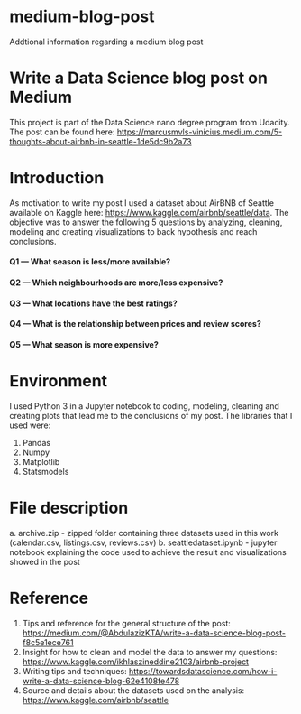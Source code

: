 # medium-blog-post
Addtional information regarding a medium blog post

# Write a Data Science blog post on Medium
This project is part of the Data Science nano degree program from Udacity. The post can be found here: https://marcusmvls-vinicius.medium.com/5-thoughts-about-airbnb-in-seattle-1de5dc9b2a73

# Introduction
As motivation to write my post I used a dataset about AirBNB of Seattle available on Kaggle here: https://www.kaggle.com/airbnb/seattle/data. The objective was to answer the following 5 questions by analyzing, cleaning, modeling and creating visualizations to back hypothesis and reach conclusions.

 #### Q1 — What season is less/more available?
 #### Q2 — Which neighbourhoods are more/less expensive?
 #### Q3 — What locations have the best ratings?
 #### Q4 — What is the relationship between prices and review scores?
 #### Q5 — What season is more expensive?
 
 # Environment
 I used Python 3 in a Jupyter notebook to coding, modeling, cleaning and creating plots that lead me to the conclusions of my post. The libraries that I used were:
 
   1. Pandas
   2. Numpy
   3. Matplotlib
   4. Statsmodels
   
 # File description
   a. archive.zip - zipped folder containing three datasets used in this work (calendar.csv, listings.csv, reviews.csv)
   b. seattledataset.ipynb - jupyter notebook explaining the code used to achieve the result and visualizations showed in the post
   
 # Reference
   1. Tips and reference for the general structure of the post: https://medium.com/@AbdulazizKTA/write-a-data-science-blog-post-f8c5e1ece761
   2. Insight for how to clean and model the data to answer my questions: https://www.kaggle.com/ikhlaszineddine2103/airbnb-project
   3. Writing tips and techniques: https://towardsdatascience.com/how-i-write-a-data-science-blog-62e4108fe478
   4. Source and details about the datasets used on the analysis: https://www.kaggle.com/airbnb/seattle
   
 
